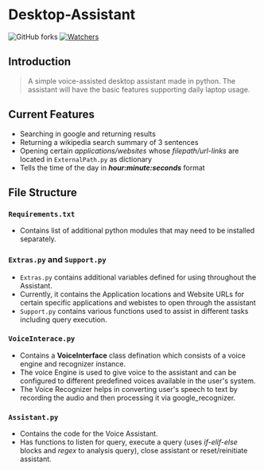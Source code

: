 # Desktop-Assistant

![GitHub forks](https://img.shields.io/github/forks/vihar-s1/Desktop-Assistant?style=for-the-badge)
[![Watchers](https://img.shields.io/github/watchers/vihar-s1/Desktop-Assistant?style=for-the-badge)](https://github.com/smv1999/pysh/watchers)

## Introduction

> A simple voice-assisted desktop assistant made in python.
> The assistant will have the basic features supporting daily laptop usage.

## Current Features

- Searching in google and returning results
- Returning a wikipedia search summary of 3 sentences
- Opening certain _applications/websites_ whose _filepath/url-links_ are located in `ExternalPath.py` as dictionary
- Tells the time of the day in **_hour:minute:seconds_** format

## File Structure

### `Requirements.txt`

- Contains list of additional python modules that may need to be installed separately.

### `Extras.py` and `Support.py`

- `Extras.py` contains additional variables defined for using throughout the Assistant.
- Currently, it contains the Application locations and Website URLs for certain specific applications and webistes to open through the assistant
- `Support.py` contains various functions used to assist in different tasks including query execution.

### `VoiceInterace.py`

- Contains a **VoiceInterface** class defination which consists of a voice engine and recognizer instance.
- The voice Engine is used to give voice to the assistant and can be configured to different predefined voices available in the user's system.
- The Voice Recognizer helps in converting user's speech to text by recording the audio and then processing it via google_recognizer.

### `Assistant.py`

- Contains the code for the Voice Assistant.
- Has functions to listen for query, execute a query (uses _if-elif-else_ blocks and _regex_ to analysis query), close assistant or reset/reinitiate assistant.
  